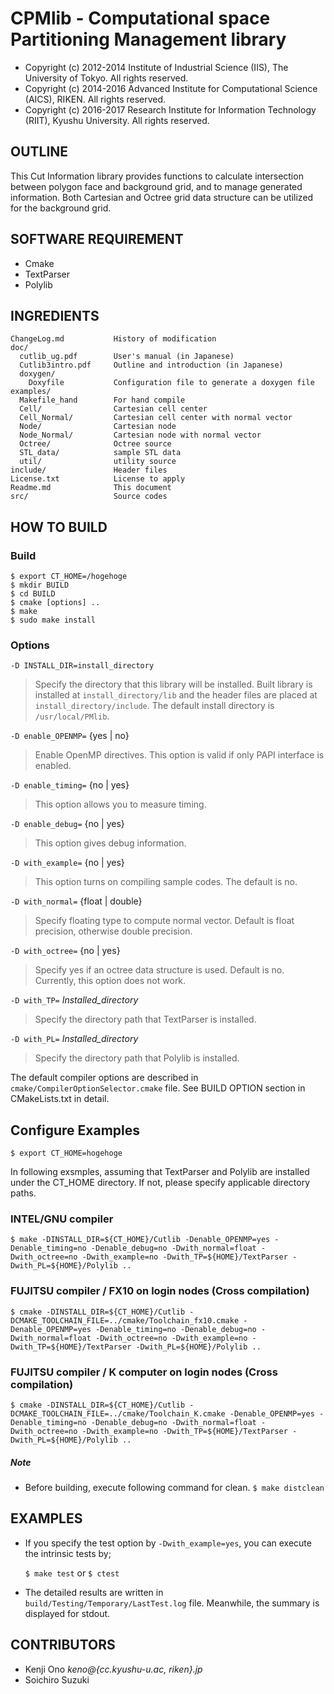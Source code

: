 # CPMlib - Computational space Partitioning Management library

* Copyright (c) 2012-2014 Institute of Industrial Science (IIS), The University of Tokyo. All rights reserved.
* Copyright (c) 2014-2016 Advanced Institute for Computational Science (AICS), RIKEN. All rights reserved.
* Copyright (c) 2016-2017 Research Institute for Information Technology (RIIT), Kyushu University. All rights reserved.

## OUTLINE

This Cut Information library provides functions to calculate intersection between polygon face and background grid, and to manage generated information. Both Cartesian and Octree grid data structure can be utilized for the background grid.

## SOFTWARE REQUIREMENT
- Cmake
- TextParser
- Polylib


## INGREDIENTS
~~~
ChangeLog.md           History of modification
doc/                   
  cutlib_ug.pdf        User's manual (in Japanese)
  Cutlib3intro.pdf     Outline and introduction (in Japanese)
  doxygen/
    Doxyfile           Configuration file to generate a doxygen file
examples/
  Makefile_hand        For hand compile
  Cell/                Cartesian cell center
  Cell_Normal/         Cartesian cell center with normal vector
  Node/                Cartesian node
  Node_Normal/         Cartesian node with normal vector
  Octree/              Octree source
  STL_data/            sample STL data
  util/                utility source
include/               Header files
License.txt            License to apply
Readme.md              This document
src/                   Source codes
~~~

## HOW TO BUILD

### Build

~~~
$ export CT_HOME=/hogehoge
$ mkdir BUILD
$ cd BUILD
$ cmake [options] ..
$ make
$ sudo make install
~~~


### Options

`-D INSTALL_DIR=install_directory`

>  Specify the directory that this library will be installed. Built library is installed at `install_directory/lib` and the header files are placed at `install_directory/include`. The default install directory is `/usr/local/PMlib`.

`-D enable_OPENMP=` {yes | no}

> Enable OpenMP directives. This option is valid if only PAPI interface is enabled.

`-D enable_timing=` {no | yes}

>  This option allows you to measure timing.

`-D enable_debug=` {no | yes}

>  This option gives debug information.

`-D with_example=` {no | yes}

>  This option turns on compiling sample codes. The default is no.

`-D with_normal=` {float | double}

>  Specify floating type to compute normal vector. Default is float precision, otherwise double precision.

`-D with_octree=` {no | yes}

>  Specify yes if an octree data structure is used. Default is no. Currently, this
option does not work.

`-D with_TP=` *Installed_directory*

> Specify the directory path that TextParser is installed.

`-D with_PL=` *Installed_directory*

> Specify the directory path that Polylib is installed.


The default compiler options are described in `cmake/CompilerOptionSelector.cmake` file. See BUILD OPTION section in CMakeLists.txt in detail.


## Configure Examples

`$ export CT_HOME=hogehoge`

In following exsmples, assuming that TextParser and Polylib are installed under the CT_HOME directory. If not, please specify applicable directory paths.

### INTEL/GNU compiler

~~~
$ make -DINSTALL_DIR=${CT_HOME}/Cutlib -Denable_OPENMP=yes -Denable_timing=no -Denable_debug=no -Dwith_normal=float -Dwith_octree=no -Dwith_example=no -Dwith_TP=${HOME}/TextParser -Dwith_PL=${HOME}/Polylib ..
~~~


### FUJITSU compiler / FX10 on login nodes (Cross compilation)

~~~
$ cmake -DINSTALL_DIR=${CT_HOME}/Cutlib -DCMAKE_TOOLCHAIN_FILE=../cmake/Toolchain_fx10.cmake -Denable_OPENMP=yes -Denable_timing=no -Denable_debug=no -Dwith_normal=float -Dwith_octree=no -Dwith_example=no -Dwith_TP=${HOME}/TextParser -Dwith_PL=${HOME}/Polylib ..
~~~


### FUJITSU compiler / K computer on login nodes (Cross compilation)

~~~
$ cmake -DINSTALL_DIR=${CT_HOME}/Cutlib -DCMAKE_TOOLCHAIN_FILE=../cmake/Toolchain_K.cmake -Denable_OPENMP=yes -Denable_timing=no -Denable_debug=no -Dwith_normal=float -Dwith_octree=no -Dwith_example=no -Dwith_TP=${HOME}/TextParser -Dwith_PL=${HOME}/Polylib ..
~~~


##### Note
- Before building, execute following command for clean. `$ make distclean`



## EXAMPLES

* If you specify the test option by `-Dwith_example=yes`, you can
execute the intrinsic tests by;

	`$ make test` or `$ ctest`

* The detailed results are written in `build/Testing/Temporary/LastTest.log` file.
Meanwhile, the summary is displayed for stdout.




## CONTRIBUTORS

* Kenji     Ono      *keno@{cc.kyushu-u.ac, riken}.jp*
* Soichiro  Suzuki
